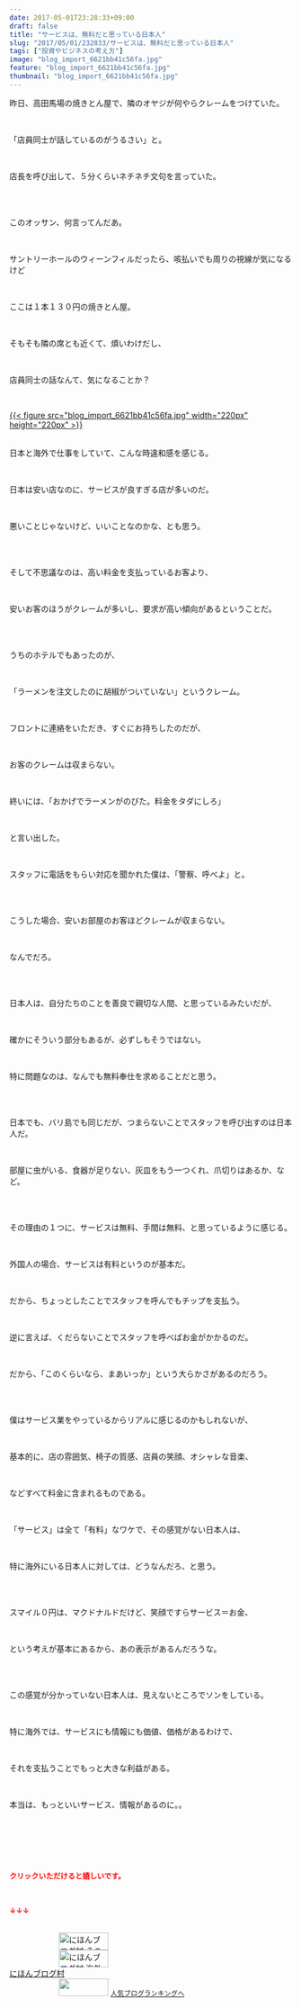 ```yaml
---
date: 2017-05-01T23:28:33+09:00
draft: false
title: "サービスは、無料だと思っている日本人"
slug: "2017/05/01/232833/サービスは、無料だと思っている日本人"
tags: ["投資やビジネスの考え方"]
image: "blog_import_6621bb41c56fa.jpg"
feature: "blog_import_6621bb41c56fa.jpg"
thumbnail: "blog_import_6621bb41c56fa.jpg"
---
```

<p>昨日、高田馬場の焼きとん屋で、隣のオヤジが何やらクレームをつけていた。</p><p> </p><p>「店員同士が話しているのがうるさい」と。</p><p> </p><p>店長を呼び出して、５分くらいネチネチ文句を言っていた。</p><p> </p><p><br/>このオッサン、何言ってんだあ。</p><p> </p><p>サントリーホールのウィーンフィルだったら、咳払いでも周りの視線が気になるけど</p><p> </p><p>ここは１本１３０円の焼きとん屋。</p><p> </p><p>そもそも隣の席とも近くて、煩いわけだし、</p><p> </p><p>店員同士の話なんて、気になることか？</p><p> </p><p><a href="blog_import_6621bb41c56fa.jpg">{{< figure src="blog_import_6621bb41c56fa.jpg" width="220px" height="220px" >}}</a></p><p><br/>日本と海外で仕事をしていて、こんな時違和感を感じる。</p><p> </p><p>日本は安い店なのに、サービスが良すぎる店が多いのだ。</p><p> </p><p>悪いことじゃないけど、いいことなのかな、とも思う。</p><p> </p><p><br/>そして不思議なのは、高い料金を支払っているお客より、</p><p> </p><p>安いお客のほうがクレームが多いし、要求が高い傾向があるということだ。</p><p> </p><p><br/>うちのホテルでもあったのが、</p><p> </p><p>「ラーメンを注文したのに胡椒がついていない」というクレーム。</p><p> </p><p>フロントに連絡をいただき、すぐにお持ちしたのだが、</p><p> </p><p>お客のクレームは収まらない。</p><p> </p><p>終いには、「おかげでラーメンがのびた。料金をタダにしろ」</p><p> </p><p>と言い出した。</p><p> </p><p>スタッフに電話をもらい対応を聞かれた僕は、「警察、呼べよ」と。</p><p> </p><p><br/>こうした場合、安いお部屋のお客ほどクレームが収まらない。</p><p> </p><p>なんでだろ。</p><p> </p><p><br/>日本人は、自分たちのことを善良で親切な人間、と思っているみたいだが、</p><p> </p><p>確かにそういう部分もあるが、必ずしもそうではない。</p><p> </p><p>特に問題なのは、なんでも無料奉仕を求めることだと思う。</p><p> </p><p><br/>日本でも、バリ島でも同じだが、つまらないことでスタッフを呼び出すのは日本人だ。</p><p> </p><p>部屋に虫がいる、食器が足りない、灰皿をもう一つくれ、爪切りはあるか、など。</p><p> </p><p><br/>その理由の１つに、サービスは無料、手間は無料、と思っているように感じる。</p><p> </p><p>外国人の場合、サービスは有料というのが基本だ。</p><p> </p><p>だから、ちょっとしたことでスタッフを呼んでもチップを支払う。</p><p> </p><p>逆に言えば、くだらないことでスタッフを呼べばお金がかかるのだ。</p><p> </p><p>だから、「このくらいなら、まあいっか」という大らかさがあるのだろう。</p><p> </p><p><br/>僕はサービス業をやっているからリアルに感じるのかもしれないが、</p><p> </p><p>基本的に、店の雰囲気、椅子の質感、店員の笑顔、オシャレな音楽、</p><p> </p><p>などすべて料金に含まれるものである。</p><p> </p><p>「サービス」は全て「有料」なワケで、その感覚がない日本人は、</p><p> </p><p>特に海外にいる日本人に対しては、どうなんだろ、と思う。</p><p> </p><p><br/>スマイル０円は、マクドナルドだけど、笑顔ですらサービス＝お金、</p><p> </p><p>という考えが基本にあるから、あの表示があるんだろうな。</p><p> </p><p><br/>この感覚が分かっていない日本人は、見えないところでソンをしている。</p><p> </p><p>特に海外では、サービスにも情報にも価値、価格があるわけで、</p><p> </p><p>それを支払うことでもっと大きな利益がある。</p><p> </p><p>本当は、もっといいサービス、情報があるのに。。</p><p> </p><p> </p><p> </p><p><font color="#ff0000" size="2"><strong>クリックいただけると嬉しいです。</strong></font></p><p></p><p> </p><p><font color="#ff0000" size="2"><strong>↓↓↓</strong></font></p><p><br/><a href="ranking.html?p_cid=01260127" id="&amp;blogmura_banner" target="_blank"><img alt="にほんブログ村 その他生活ブログ 不動産投資へ" border="0" height="31" src="data:image/svg+xml;charset=utf-8,%3Csvg%20xmlns%3D%22http%3A%2F%2Fwww.w3.org%2F2000%2Fsvg%22%20title%3D%22Placeholder%20for%20Images%22%20role%3D%22presentation%22%20viewBox%3D%220%200%2088%2031%22%20%2F%3E" width="88" data-src="//life.blogmura.com/hudousantoushi/img/hudousantoushi88_31.gif" style="aspect-ratio: auto 88 / 31;"/><noscript><img alt="にほんブログ村 その他生活ブログ 不動産投資へ" border="0" height="31" src="//life.blogmura.com/hudousantoushi/img/hudousantoushi88_31.gif" width="88"></noscript></a><br/><a href="ranking.html?p_cid=01260127" target="_blank"><img alt="にほんブログ村 海外生活ブログ バリ島情報へ" border="0" height="31" src="data:image/svg+xml;charset=utf-8,%3Csvg%20xmlns%3D%22http%3A%2F%2Fwww.w3.org%2F2000%2Fsvg%22%20title%3D%22Placeholder%20for%20Images%22%20role%3D%22presentation%22%20viewBox%3D%220%200%2088%2031%22%20%2F%3E" width="88" data-src="https://img-proxy.blog-video.jp/images?url=http%3A%2F%2Foverseas.blogmura.com%2Fbali%2Fimg%2Fbali88_31.gif" style="aspect-ratio: auto 88 / 31;"/><noscript><img alt="にほんブログ村 海外生活ブログ バリ島情報へ" border="0" height="31" src="https://img-proxy.blog-video.jp/images?url=http%3A%2F%2Foverseas.blogmura.com%2Fbali%2Fimg%2Fbali88_31.gif" width="88"></noscript></a><br/><a href="ranking.html?p_cid=01260127" target="_blank">にほんブログ村</a><br/><a href="link.php?1804582" title="人気ブログランキングへ"><img border="0" height="31" src="data:image/svg+xml;charset=utf-8,%3Csvg%20xmlns%3D%22http%3A%2F%2Fwww.w3.org%2F2000%2Fsvg%22%20title%3D%22Placeholder%20for%20Images%22%20role%3D%22presentation%22%20viewBox%3D%220%200%2088%2031%22%20%2F%3E" width="88" data-src="https://blog.with2.net/img/banner/banner_22.gif" style="aspect-ratio: auto 88 / 31;"/><noscript><img border="0" height="31" src="https://blog.with2.net/img/banner/banner_22.gif" width="88"></noscript></a> <a href="link.php?1804582" style="font-size: 12px;">人気ブログランキングへ</a></p>


